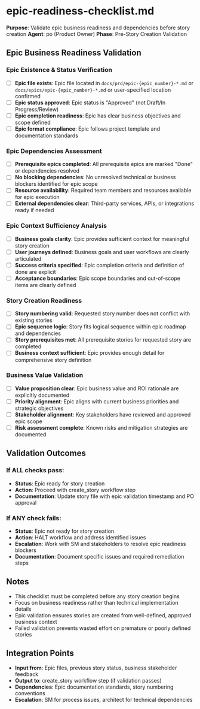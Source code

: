 # epic-readiness-checklist.md

**Purpose**: Validate epic business readiness and dependencies before story creation
**Agent**: po (Product Owner)
**Phase**: Pre-Story Creation Validation

## Epic Business Readiness Validation

### Epic Existence & Status Verification
- [ ] **Epic file exists**: Epic file located in `docs/prd/epic-{epic_number}-*.md` or `docs/epics/epic-{epic_number}-*.md` or user-specified location confirmed
- [ ] **Epic status approved**: Epic status is "Approved" (not Draft/In Progress/Review)
- [ ] **Epic completion readiness**: Epic has clear business objectives and scope defined
- [ ] **Epic format compliance**: Epic follows project template and documentation standards

### Epic Dependencies Assessment
- [ ] **Prerequisite epics completed**: All prerequisite epics are marked "Done" or dependencies resolved
- [ ] **No blocking dependencies**: No unresolved technical or business blockers identified for epic scope
- [ ] **Resource availability**: Required team members and resources available for epic execution
- [ ] **External dependencies clear**: Third-party services, APIs, or integrations ready if needed

### Epic Context Sufficiency Analysis
- [ ] **Business goals clarity**: Epic provides sufficient context for meaningful story creation
- [ ] **User journeys defined**: Business goals and user workflows are clearly articulated
- [ ] **Success criteria specified**: Epic completion criteria and definition of done are explicit
- [ ] **Acceptance boundaries**: Epic scope boundaries and out-of-scope items are clearly defined

### Story Creation Readiness
- [ ] **Story numbering valid**: Requested story number does not conflict with existing stories
- [ ] **Epic sequence logic**: Story fits logical sequence within epic roadmap and dependencies
- [ ] **Story prerequisites met**: All prerequisite stories for requested story are completed
- [ ] **Business context sufficient**: Epic provides enough detail for comprehensive story definition

### Business Value Validation
- [ ] **Value proposition clear**: Epic business value and ROI rationale are explicitly documented
- [ ] **Priority alignment**: Epic aligns with current business priorities and strategic objectives
- [ ] **Stakeholder alignment**: Key stakeholders have reviewed and approved epic scope
- [ ] **Risk assessment complete**: Known risks and mitigation strategies are documented

## Validation Outcomes

### If ALL checks pass:
- **Status**: Epic ready for story creation
- **Action**: Proceed with create_story workflow step
- **Documentation**: Update story file with epic validation timestamp and PO approval

### If ANY check fails:
- **Status**: Epic not ready for story creation
- **Action**: HALT workflow and address identified issues
- **Escalation**: Work with SM and stakeholders to resolve epic readiness blockers
- **Documentation**: Document specific issues and required remediation steps

## Notes

- This checklist must be completed before any story creation begins
- Focus on business readiness rather than technical implementation details
- Epic validation ensures stories are created from well-defined, approved business context
- Failed validation prevents wasted effort on premature or poorly defined stories

## Integration Points

- **Input from**: Epic files, previous story status, business stakeholder feedback
- **Output to**: create_story workflow step (if validation passes)
- **Dependencies**: Epic documentation standards, story numbering conventions
- **Escalation**: SM for process issues, architect for technical dependencies